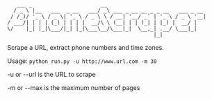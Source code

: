 ```
   ___ _                      __                                
  / _ \ |__   ___  _ __   ___/ _\ ___ _ __ __ _ _ __   ___ _ __ 
 / /_)/ '_ \ / _ \| '_ \ / _ \ \ / __| '__/ _` | '_ \ / _ \ '__|
/ ___/| | | | (_) | | | |  __/\ \ (__| | | (_| | |_) |  __/ |   
\/    |_| |_|\___/|_| |_|\___\__/\___|_|  \__,_| .__/ \___|_|   
                                               |_|                                        
```
Scrape a URL, extract phone numbers and time zones.

Usage:
`python run.py -u http://www.url.com -m 30`

-u or --url is the URL to scrape

-m or --max is the maximum number of pages